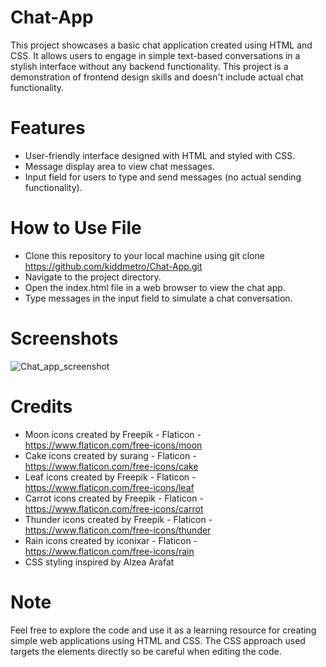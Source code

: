 # Chat-App
This project showcases a basic chat application created using HTML and CSS. It allows users to engage in simple text-based conversations in a stylish interface without any backend functionality. This project is a demonstration of frontend design skills and doesn't include actual chat functionality.

# Features
* User-friendly interface designed with HTML and styled with CSS.
* Message display area to view chat messages.
* Input field for users to type and send messages (no actual sending functionality).

# How to Use File
* Clone this repository to your local machine using git clone https://github.com/kiddmetro/Chat-App.git
* Navigate to the project directory.
* Open the index.html file in a web browser to view the chat app.
* Type messages in the input field to simulate a chat conversation.


# Screenshots

![Chat_app_screenshot](https://github.com/kiddmetro/Chat-App/assets/58137818/040feeb8-2ba6-4b08-a9d3-1abbe066ad5d)

# Credits
* Moon icons created by Freepik - Flaticon - https://www.flaticon.com/free-icons/moon
* Cake icons created by surang - Flaticon - https://www.flaticon.com/free-icons/cake 
* Leaf icons created by Freepik - Flaticon -  https://www.flaticon.com/free-icons/leaf
* Carrot icons created by Freepik - Flaticon - https://www.flaticon.com/free-icons/carrot
* Thunder icons created by Freepik - Flaticon - https://www.flaticon.com/free-icons/thunder
* Rain icons created by iconixar - Flaticon - https://www.flaticon.com/free-icons/rain
* CSS styling inspired by Alzea Arafat

# Note
Feel free to explore the code and use it as a learning resource for creating simple web applications using HTML and CSS.
The CSS approach used targets the elements directly so be careful when editing the code.
        
